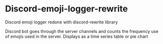 # Discord-emoji-logger-rewrite
Discord emoji logger redone with discord-rewrite library

Discord bot goes through the server channels and counts the frequency use of emojis used in the server.
Displays as a time series table or pie chart
